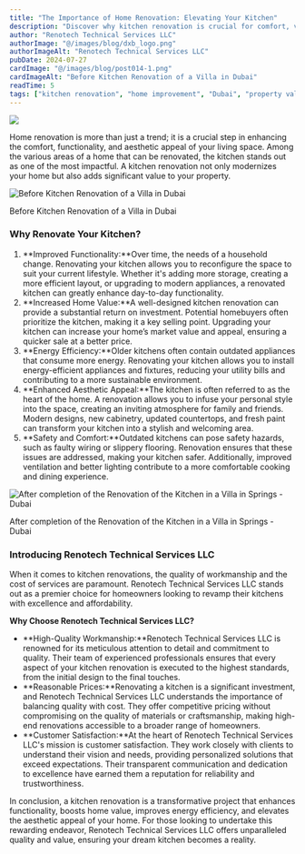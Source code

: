 ```yaml
---
title: "The Importance of Home Renovation: Elevating Your Kitchen"
description: "Discover why kitchen renovation is crucial for comfort, value, energy efficiency, and safety, with real examples from Dubai homes."
author: "Renotech Technical Services LLC"
authorImage: "@/images/blog/dxb_logo.png"
authorImageAlt: "Renotech Technical Services LLC"
pubDate: 2024-07-27
cardImage: "@/images/blog/post014-1.png"
cardImageAlt: "Before Kitchen Renovation of a Villa in Dubai"
readTime: 5
tags: ["kitchen renovation", "home improvement", "Dubai", "property value", "energy efficiency"]
---
```


![](@/images/blog/post014-1.png)

Home renovation is more than just a trend; it is a crucial step in enhancing the comfort, functionality, and aesthetic appeal of your living space. Among the various areas of a home that can be renovated, the kitchen stands out as one of the most impactful. A kitchen renovation not only modernizes your home but also adds significant value to your property.

  

![Before Kitchen Renovation of a Villa in Dubai](https://img1.wsimg.com/isteam/ip/c49a412a-7d5c-4c86-b371-17b58bdd84ac/20240314_124305.jpg/:/cr=t:0%25,l:0%25,w:100%25,h:100%25/rs=w:1280 "Before Kitchen Renovation of a Villa in Dubai")

Before Kitchen Renovation of a Villa in Dubai

### Why Renovate Your Kitchen?

1.  **Improved Functionality:**Over time, the needs of a household change. Renovating your kitchen allows you to reconfigure the space to suit your current lifestyle. Whether it's adding more storage, creating a more efficient layout, or upgrading to modern appliances, a renovated kitchen can greatly enhance day-to-day functionality.
2.  **Increased Home Value:**A well-designed kitchen renovation can provide a substantial return on investment. Potential homebuyers often prioritize the kitchen, making it a key selling point. Upgrading your kitchen can increase your home’s market value and appeal, ensuring a quicker sale at a better price.
3.  **Energy Efficiency:**Older kitchens often contain outdated appliances that consume more energy. Renovating your kitchen allows you to install energy-efficient appliances and fixtures, reducing your utility bills and contributing to a more sustainable environment.
4.  **Enhanced Aesthetic Appeal:**The kitchen is often referred to as the heart of the home. A renovation allows you to infuse your personal style into the space, creating an inviting atmosphere for family and friends. Modern designs, new cabinetry, updated countertops, and fresh paint can transform your kitchen into a stylish and welcoming area.
5.  **Safety and Comfort:**Outdated kitchens can pose safety hazards, such as faulty wiring or slippery flooring. Renovation ensures that these issues are addressed, making your kitchen safer. Additionally, improved ventilation and better lighting contribute to a more comfortable cooking and dining experience.

  

![After completion of the Renovation of the Kitchen in a Villa in Springs - Dubai](https://img1.wsimg.com/isteam/ip/c49a412a-7d5c-4c86-b371-17b58bdd84ac/20240426_170611.jpg/:/cr=t:0%25,l:0%25,w:100%25,h:100%25/rs=w:1280 "After completion of the Renovation of the Kitchen in a Villa in Springs - Dubai")

After completion of the Renovation of the Kitchen in a Villa in Springs - Dubai

### Introducing Renotech Technical Services LLC

When it comes to kitchen renovations, the quality of workmanship and the cost of services are paramount. Renotech Technical Services LLC stands out as a premier choice for homeowners looking to revamp their kitchens with excellence and affordability.

**Why Choose Renotech Technical Services LLC?**

-   **High-Quality Workmanship:**Renotech Technical Services LLC is renowned for its meticulous attention to detail and commitment to quality. Their team of experienced professionals ensures that every aspect of your kitchen renovation is executed to the highest standards, from the initial design to the final touches.
-   **Reasonable Prices:**Renovating a kitchen is a significant investment, and Renotech Technical Services LLC understands the importance of balancing quality with cost. They offer competitive pricing without compromising on the quality of materials or craftsmanship, making high-end renovations accessible to a broader range of homeowners.
-   **Customer Satisfaction:**At the heart of Renotech Technical Services LLC's mission is customer satisfaction. They work closely with clients to understand their vision and needs, providing personalized solutions that exceed expectations. Their transparent communication and dedication to excellence have earned them a reputation for reliability and trustworthiness.

In conclusion, a kitchen renovation is a transformative project that enhances functionality, boosts home value, improves energy efficiency, and elevates the aesthetic appeal of your home. For those looking to undertake this rewarding endeavor, Renotech Technical Services LLC offers unparalleled quality and value, ensuring your dream kitchen becomes a reality.